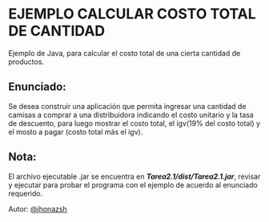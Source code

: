 EJEMPLO CALCULAR COSTO TOTAL DE CANTIDAD
========================================
Ejemplo de Java, para calcular el costo total de una cierta cantidad de productos.

Enunciado:
----------
Se desea construir una aplicación que permita ingresar una cantidad de camisas a comprar a una distribuidora indicando el costo unitario y la tasa de descuento, para luego mostrar el costo total, el igv(19% del costo total) y el mosto a pagar (costo total más el igv). 

Nota:
-----
El archivo ejecutable .jar se encuentra en ***Tarea2.1/dist/Tarea2.1.jar***, revisar y ejecutar para probar el programa con el ejemplo de acuerdo al enunciado requerido.

Autor: [@jhonazsh](https://github.com/jhonazsh17)
